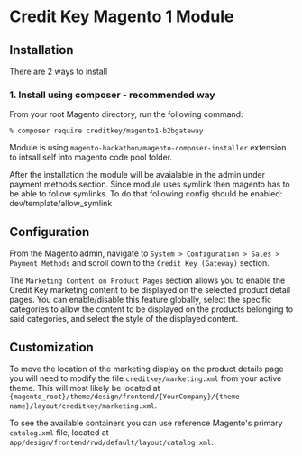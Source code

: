 # Credit Key Magento 1 Module

## Installation

There are 2 ways to install

### 1. Install using composer - recommended way
From your root Magento directory, run the following command:

```
% composer require creditkey/magento1-b2bgateway
```

Module is using `magento-hackathon/magento-composer-installer` extension to intsall self into magento code pool folder.

After the installation the module will be avaialable in the admin under payment methods section.
Since module uses symlink then magento has to be able to follow symlinks. 
To do that following config should be enabled: dev/template/allow_symlink 

## Configuration

From the Magento admin, navigate to ```System > Configuration > Sales > Payment Methods``` and scroll down to the ```Credit Key (Gateway)``` section.

The `Marketing Content on Product Pages` section allows you to enable the Credit Key marketing content to be displayed on the selected product detail pages. You can enable/disable this feature globally, select the specific categories to allow the content to be displayed on the products belonging to said categories, and select the style of the displayed content.

## Customization

To move the location of the marketing display on the product details page you will need to modify the file `creditkey/marketing.xml` from your active theme. 
This will most likely be located at `{magento_root}/theme/design/frontend/{YourCompany}/{theme-name}/layout/creditkey/marketing.xml`.

To see the available containers you can use reference Magento's primary `catalog.xml` file, located at `app/design/frontend/rwd/default/layout/catalog.xml`.
